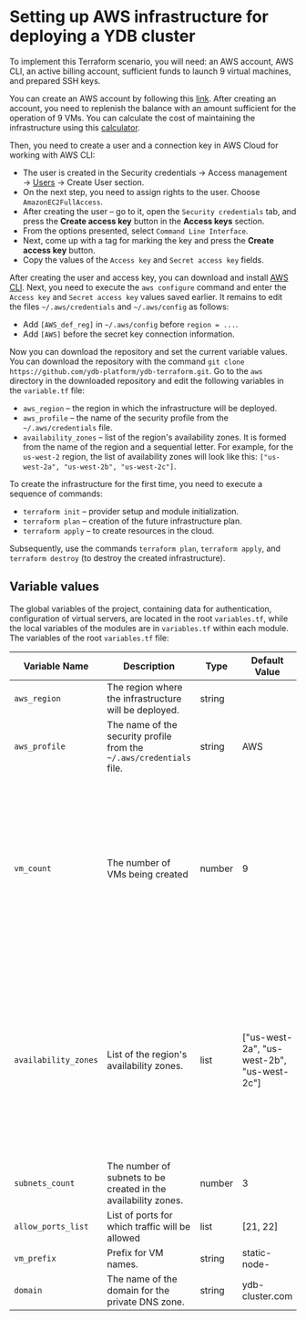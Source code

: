 # Setting up AWS infrastructure for deploying a YDB cluster

To implement this Terraform scenario, you will need: an AWS account, AWS CLI, an active billing account, sufficient funds to launch 9 virtual machines, and prepared SSH keys.

You can create an AWS account by following this [link](https://console.aws.amazon.com). After creating an account, you need to replenish the balance with an amount sufficient for the operation of 9 VMs. You can calculate the cost of maintaining the infrastructure using this [calculator](https://calculator.aws/#/createCalculator/ec2-enhancement).

Then, you need to create a user and a connection key in AWS Cloud for working with AWS CLI:
* The user is created in the Security credentials → Access management → [Users](https://console.aws.amazon.com/iam/home#/users) → Create User section.
* On the next step, you need to assign rights to the user. Choose `AmazonEC2FullAccess`.
* After creating the user – go to it, open the `Security credentials` tab, and press the **Create access key** button in the **Access keys** section.
* From the options presented, select `Command Line Interface`.
* Next, come up with a tag for marking the key and press the **Create access key** button.
* Copy the values of the `Access key` and `Secret access key` fields.

After creating the user and access key, you can download and install [AWS CLI](https://aws.amazon.com/cli/). Next, you need to execute the `aws configure` command and enter the `Access key` and `Secret access key` values saved earlier. It remains to edit the files `~/.aws/credentials` and `~/.aws/config` as follows:
* Add `[AWS_def_reg]` in `~/.aws/config` before `region = ...`.
* Add `[AWS]` before the secret key connection information.

Now you can download the repository and set the current variable values. You can download the repository with the command `git clone https://github.com/ydb-platform/ydb-terraform.git`. Go to the `aws` directory in the downloaded repository and edit the following variables in the `variable.tf` file:
* `aws_region` – the region in which the infrastructure will be deployed.
* `aws_profile` – the name of the security profile from the `~/.aws/credentials` file.
* `availability_zones` – list of the region's availability zones. It is formed from the name of the region and a sequential letter. For example, for the `us-west-2` region, the list of availability zones will look like this: `["us-west-2a", "us-west-2b", "us-west-2c"]`.

To create the infrastructure for the first time, you need to execute a sequence of commands:
* `terraform init` – provider setup and module initialization.
* `terraform plan` – creation of the future infrastructure plan.
* `terraform apply` – to create resources in the cloud.

Subsequently, use the commands `terraform plan`, `terraform apply`, and `terraform destroy` (to destroy the created infrastructure).

## Variable values

The global variables of the project, containing data for authentication, configuration of virtual servers, are located in the root `variables.tf`, while the local variables of the modules are in `variables.tf` within each module. The variables of the root `variables.tf` file:

| Variable Name | Description | Type  | Default Value | Note |
|---------------|-------------|-------|---------------|------|
| `aws_region` | The region where the infrastructure will be deployed. | string | <region name> ||
| `aws_profile` | The name of the security profile from the `~/.aws/credentials` file. | string | AWS ||
| `vm_count` | The number of VMs being created | number| 9 | The minimum number of machines in a YDB cluster should be at least eight for redundancy type block-4-2 and nine VMs for morrow-3-dc. |
| `availability_zones` | List of the region's availability zones. | list | ["us-west-2a", "us-west-2b", "us-west-2c"] | Formed from the name of the region and a sequential letter. For example, for the `us-west-2` region, the list will look like this: `["us-west-2a", "us-west-2b", "us-west-2c"]`. |
| `subnets_count` | The number of subnets to be created in the availability zones. | number| 3 ||
| `allow_ports_list` | List of ports for which traffic will be allowed | list  | [21, 22]||
| `vm_prefix` | Prefix for VM names. | string| static-node- ||
| `domain` | The name of the domain for the private DNS zone. | string| ydb-cluster.com ||
